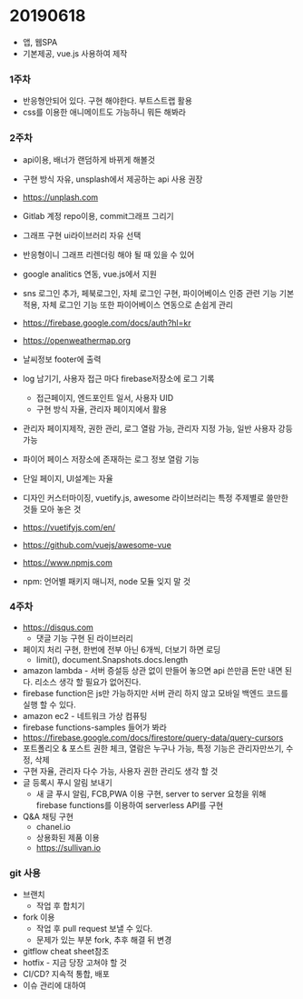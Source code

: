 # 20190618

* 앱, 웹SPA
* 기본제공, vue.js 사용하여 제작

### 1주차

* 반응형안되어 있다. 구현 해야한다. 부트스트랩 활용
* css를 이용한 애니메이트도 가능하니 뭐든 해봐라

### 2주차

* api이용, 배너가 랜덤하게 바뀌게 해볼것
* 구현 방식 자유, unsplash에서 제공하는 api 사용 권장
* https://unplash.com

* Gitlab 계정 repo이용, commit그래프 그리기
* 그래프 구현 ui라이브러리 자유 선택
* 반응형이니 그래프 리렌더링 해야 될 때 있을 수 있어
* google analitics 연동, vue.js에서 지원
* sns 로그인 추가, 페북로그인, 자체 로그인 구현, 파이어베이스 인증 관련 기능 기본 적용, 자체 로그인 기능 또한 파이어베이스 연동으로 손쉽게 관리
* https://firebase.google.com/docs/auth?hl=kr
* https://openweathermap.org
* 날씨정보 footer에 출력
* log 남기기, 사용자 접근 마다 firebase저장소에 로그 기록
  * 접근페이지, 엔드포인트 일서, 사용자 UID
  * 구현 방식 자율, 관리자 페이지에서 활용
* 관리자 페이지제작, 권한 관리, 로그 열람 가능, 관리자 지정 가능, 일반 사용자 강등 가능
* 파이어 페이스 저장소에 존재하는 로그 정보 열람 기능
* 단일 페이지, UI설계는 자율
* 디자인 커스터마이징, vuetify.js, awesome 라이브러리는 특정 주제별로 쓸만한 것들 모아 놓은 것
* https://vuetifyjs.com/en/
* https://github.com/vuejs/awesome-vue
* https://www.npmjs.com
* npm: 언어별 패키지 매니저, node 모듈 잊지 말 것

### 4주차

* https://disqus.com
  * 댓글 기능 구현 된 라이브러리
* 페이지 처리 구현, 한번에 전부 아닌 6개씩, 더보기 하면 로딩
  * limit(), document.Snapshots.docs.length
* amazon lambda -  서버 증설등 상관 없이 만들어 놓으면 api 쓴만큼 돈만 내면 된다. 리소스 생각 할 필요가 없어진다.
* firebase function은 js만 가능하지만 서버 관리 하지 않고 모바일 백엔드 코드를 실행 할 수 있다.
* amazon ec2 - 네트워크 가상 컴퓨팅
* firebase functions-samples 들어가 봐라
* https://firebase.google.com/docs/firestore/query-data/query-cursors
* 포트폴리오 & 포스트 권한 체크, 열람은 누구나 가능, 특정 기능은 관리자만쓰기, 수정, 삭제
* 구현 자율, 관리자 다수 가능, 사용자 권한 관리도 생각 할 것
* 글 등록시 푸시 알림 보내기
  * 새 글 푸시 알림, FCB,PWA 이용 구현, server to server 요청을 위해 firebase functions를 이용하여 serverless API를 구현
* Q&A 채팅 구현
  * chanel.io
  * 상용화된 제품 이용
  * https://sullivan.io

### git 사용

* 브랜치
  * 작업 후 합치기
* fork 이용
  * 작업 후 pull request 보낼 수 있다.
  * 문제가 있는 부분 fork, 추후 해결 뒤 변경
* gitflow cheat sheet참조
* hotfix - 지금 당장 고쳐야 할 것
* CI/CD? 지속적 통합, 배포
* 이슈 관리에 대하여
